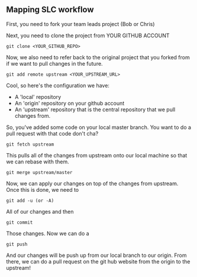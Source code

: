 ## Mapping SLC workflow

First, you need to fork your team leads project (Bob or Chris)

Next, you need to clone the project from YOUR GITHUB ACCOUNT

```
git clone <YOUR_GITHUB_REPO>
```

Now, we also need to refer back to the original project that you forked from if we want to pull changes in the future.

```
git add remote upstream <YOUR_UPSTREAM_URL>
```

Cool, so here's the configuration we have:

- A 'local' repository
- An 'origin' repository on your github account
- An 'upstream' repository that is the central repository that we pull changes from.

So, you've added some code on your local master branch. You want to do a pull request with that code don't cha?

```
git fetch upstream
```

This pulls all of the changes from upstream onto our local machine so that we can rebase with them.

```
git merge upstream/master
```

Now, we can apply our changes on top of the changes from upstream.
Once this is done, we need to

```
git add -u (or -A)
```

All of our changes and then

```
git commit
```

Those changes. Now we can do a 

```
git push
```

And our changes will be push up from our local branch to our origin.
From there, we can do a pull request on the git hub website from the origin
to the upstream!